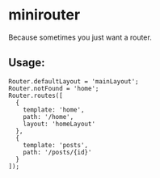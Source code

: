 # minirouter
Because sometimes you just want a router.

## Usage:
	Router.defaultLayout = 'mainLayout';
	Router.notFound = 'home';
	Router.routes([
	  {
		template: 'home',
		path: '/home',
		layout: 'homeLayout'
	  },
	  {
		template: 'posts',
		path: '/posts/{id}'
	  }
	]);


